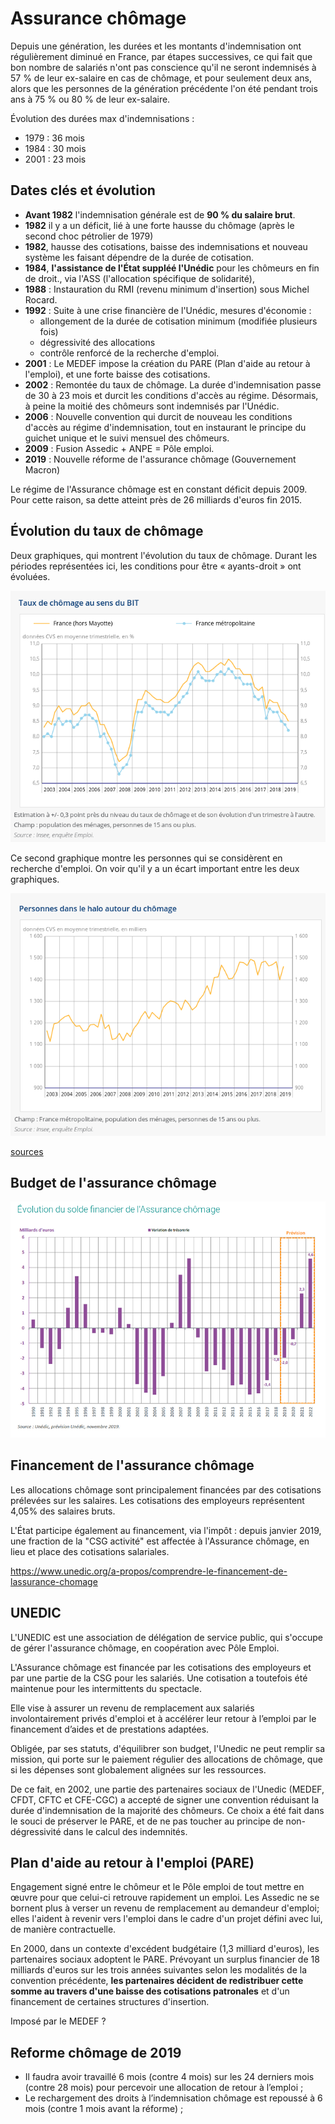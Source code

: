 # Assurance chômage

Depuis une génération, les durées et les montants d'indemnisation ont régulièrement diminué en France, par étapes successives, ce qui fait que bon nombre de salariés n'ont pas conscience qu'il ne seront indemnisés à 57 % de leur ex-salaire en cas de chômage, et pour seulement deux ans, alors que les personnes de la génération précédente l'on été pendant trois ans à 75 % ou 80 % de leur ex-salaire. 

Évolution des durées max d'indemnisations :
 - 1979 : 36 mois
 - 1984 : 30 mois
 - 2001 : 23 mois

## Dates clés et évolution

- **Avant 1982** l'indemnisation générale est de **90 % du salaire brut**.
- **1982**  il y a un déficit, lié à une forte hausse du chômage (après le second choc pétrolier de 1979)
- **1982**, hausse des cotisations, baisse des indemnisations et nouveau système les faisant dépendre de la durée de cotisation.
- **1984**, **l'assistance de l'État suppléé l'Unédic** pour les chômeurs en fin de droit., via l'ASS (l'allocation spécifique de solidarité),
- **1988** : Instauration du RMI (revenu minimum d'insertion) sous Michel Rocard.
- **1992** : Suite à une crise financière de l'Unédic, mesures d'économie :
    - allongement de la durée de cotisation minimum (modifiée plusieurs fois)
    - dégressivité des allocations
    - contrôle renforcé de la recherche d'emploi.
- **2001** : Le MEDEF impose la création du PARE (Plan d'aide au retour à l'emploi), et une forte baisse des cotisations.
- **2002** :  Remontée du taux de chômage. La durée d'indemnisation passe de 30 à 23 mois et durcit les conditions d'accès au régime. Désormais, à peine la moitié des chômeurs sont indemnisés par l'Unédic.
- **2006** : Nouvelle convention qui durcit de nouveau les conditions d'accès au régime d'indemnisation, tout en instaurant le principe du guichet unique et le suivi mensuel des chômeurs.
- **2009** : Fusion Assedic + ANPE = Pôle emploi.
- **2019** : Nouvelle réforme de l'assurance chômage (Gouvernement Macron)

Le régime de l'Assurance chômage est en constant déficit depuis 2009. Pour cette raison, sa dette atteint près de 26 milliards d'euros fin 2015. 

## Évolution du taux de chômage

Deux graphiques, qui montrent l'évolution du taux de chômage. Durant les périodes représentées ici, les conditions pour être « ayants-droit » ont évoluées. 

![Personnes considérées en recherche d'emploi](/images/chomage/taux-chomage.png)

Ce second graphique montre les personnes qui se considèrent en recherche d'emploi. On voir qu'il y a un écart important entre les deux graphiques.

![Personnes qui se disent en recherche d'emploi](/images/chomage/halo-chomage.png)

[sources](https://www.insee.fr/fr/statistiques/4201123#graphique-chomage-g1-fr)

## Budget de l'assurance chômage

![Budget dette](/images/chomage/dette-chomage.png)

## Financement de l'assurance chômage

Les allocations chômage sont principalement financées par des cotisations prélevées sur les salaires. Les cotisations des employeurs représentent 4,05% des salaires bruts.

L'État participe également au financement, via l'impôt : depuis janvier 2019, une fraction de la "CSG activité" est affectée à l'Assurance chômage, en lieu et place des cotisations salariales. 

https://www.unedic.org/a-propos/comprendre-le-financement-de-lassurance-chomage

## UNEDIC

L'UNEDIC est une association de délégation de service public, qui s'occupe de gérer l'assurance chômage, en coopération avec Pôle Emploi.

L'Assurance chômage est financée par les cotisations des employeurs et par une partie de la CSG pour les salariés. Une cotisation a toutefois été maintenue pour les intermittents du spectacle.

Elle vise à assurer un revenu de remplacement aux salariés involontairement privés d'emploi et à accélérer leur retour à l’emploi par le financement d’aides et de prestations adaptées. 

Obligée, par ses statuts, d'équilibrer son budget, l'Unedic ne peut remplir sa mission, qui porte sur le paiement régulier des allocations de chômage, que si les dépenses sont globalement alignées sur les ressources.

De ce fait, en 2002, une partie des partenaires sociaux de l'Unedic (MEDEF, CFDT, CFTC et CFE-CGC) a accepté de signer une convention réduisant la durée d'indemnisation de la majorité des chômeurs. Ce choix a été fait dans le souci de préserver le PARE, et de ne pas toucher au principe de non-dégressivité dans le calcul des indemnités. 

## Plan d'aide au retour à l'emploi (PARE)

Engagement signé entre le chômeur et le Pôle emploi de tout mettre en œuvre pour que celui-ci retrouve rapidement un emploi. Les Assedic ne se bornent plus à verser un revenu de remplacement au demandeur d'emploi; elles l'aident à revenir vers l'emploi dans le cadre d'un projet défini avec lui, de manière contractuelle.

En 2000, dans un contexte d'excédent budgétaire (1,3 milliard d'euros), les partenaires sociaux adoptent le PARE. Prévoyant un surplus financier de 18 milliards d'euros sur les trois années suivantes selon les modalités de la convention précédente, **les partenaires décident de redistribuer cette somme au travers d'une baisse des cotisations patronales** et d'un financement de certaines structures d'insertion. 

Imposé par le MEDEF ?

## Reforme chômage de 2019

- Il faudra avoir travaillé 6 mois (contre 4 mois) sur les 24 derniers mois (contre 28 mois) pour percevoir une allocation de retour à l’emploi ;
- Le rechargement des droits à l’indemnisation chômage est repoussé à 6 mois (contre 1 mois avant la réforme) ;